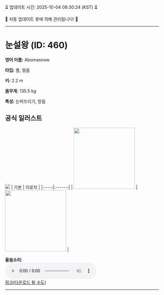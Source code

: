 
⏳ 업데이트 시간: 2025-10-04 08:30:24 (KST) ⏳

🤖 자동 업데이트 봇에 의해 관리됩니다! 🤖

---

# 눈설왕 (ID: 460)
**영어 이름:** Abomasnow

**타입:** 풀, 얼음

**키:** 2.2 m

**몸무게:** 135.5 kg

**특성:** 눈퍼뜨리기, 방음

## 공식 일러스트
![](https://raw.githubusercontent.com/PokeAPI/sprites/master/sprites/pokemon/other/official-artwork/460.png)
| 기본 | 이로치 |
|:----:|:------:|
| <img src="http://play.pokemonshowdown.com/sprites/ani/abomasnow.gif" width="200"> | <img src="http://play.pokemonshowdown.com/sprites/ani-shiny/abomasnow.gif" width="200"> |

**울음소리:**<br><audio controls src="https://raw.githubusercontent.com/PokeAPI/cries/main/cries/pokemon/latest/460.ogg"></audio><br> [링크(다운로드 될 수도)](https://raw.githubusercontent.com/PokeAPI/cries/main/cries/pokemon/latest/460.ogg)


---
